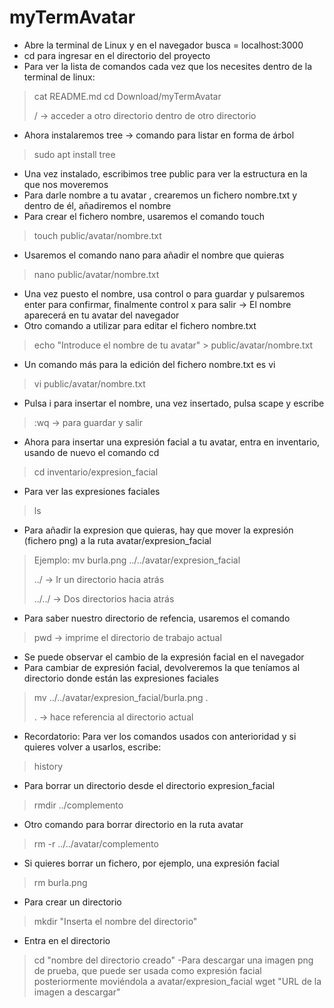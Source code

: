 # myTermAvatar 
- Abre la terminal de Linux y en el navegador busca = localhost:3000
- cd para ingresar en el directorio del proyecto
- Para ver la lista de comandos cada vez que los necesites dentro de la terminal de linux:
> cat README.md
> cd Download/myTermAvatar
>
> / -> acceder a otro directorio dentro de otro directorio 
- Ahora instalaremos tree -> comando para listar en forma de árbol
> sudo apt install tree
- Una vez instalado, escribimos tree public para ver la estructura en la que nos moveremos
- Para darle nombre a tu avatar , crearemos un fichero nombre.txt y dentro de él, añadiremos el nombre
- Para crear el fichero nombre, usaremos el comando touch
> touch public/avatar/nombre.txt
- Usaremos el comando nano para añadir el nombre que quieras
> nano public/avatar/nombre.txt
- Una vez puesto el nombre, usa control o para guardar y pulsaremos enter para confirmar, finalmente control x para salir -> El nombre aparecerá en tu avatar del navegador
- Otro comando a utilizar para editar el fichero nombre.txt
> echo "Introduce el nombre de tu avatar" > public/avatar/nombre.txt
- Un comando más para la edición del fichero nombre.txt es vi
> vi public/avatar/nombre.txt
- Pulsa i para insertar el nombre, una vez insertado, pulsa scape y escribe
> :wq -> para guardar y salir
- Ahora para insertar una expresión facial a tu avatar, entra en inventario, usando de nuevo el comando cd
> cd inventario/expresion_facial
- Para ver las expresiones faciales
> ls
- Para añadir la expresion que quieras, hay que mover la expresión (fichero png) a la ruta avatar/expresion_facial
> Ejemplo: mv burla.png ../../avatar/expresion_facial
> 
>  ../ -> Ir un directorio hacia atrás
> 
>  ../../ -> Dos directorios hacia atrás
- Para saber nuestro directorio de refencia, usaremos el comando
> pwd -> imprime el directorio de trabajo actual
- Se puede observar el cambio de la expresión facial en el navegador
- Para cambiar de expresión facial, devolveremos la que teníamos al directorio donde están las expresiones faciales
> mv ../../avatar/expresion_facial/burla.png .
>
> . -> hace referencia al directorio actual
- Recordatorio: Para ver los comandos usados con anterioridad y si quieres volver a usarlos, escribe:
> history
- Para borrar un directorio desde el directorio expresion_facial
> rmdir ../complemento
- Otro comando para borrar directorio en la ruta avatar
> rm -r ../../avatar/complemento
- Si quieres borrar un fichero, por ejemplo, una expresión facial
> rm burla.png
- Para crear un directorio
> mkdir "Inserta el nombre del directorio"
- Entra en el directorio
> cd "nombre del directorio creado"
-Para descargar una imagen png de prueba, que puede ser usada como expresión facial posteriormente moviéndola a avatar/expresion_facial
> wget "URL de la imagen a descargar"

